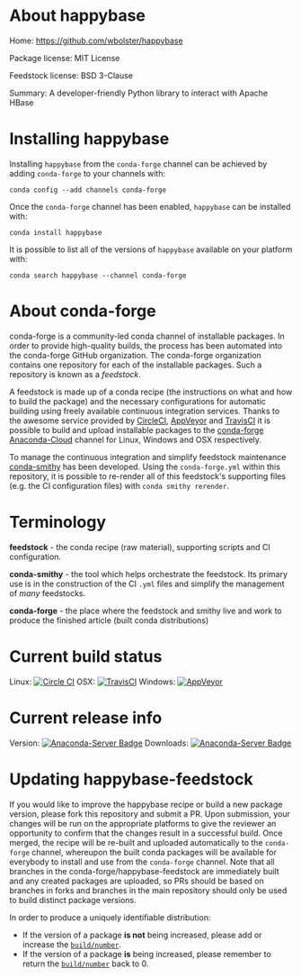 About happybase
===============

Home: https://github.com/wbolster/happybase

Package license: MIT License

Feedstock license: BSD 3-Clause

Summary: A developer-friendly Python library to interact with Apache HBase



Installing happybase
====================

Installing `happybase` from the `conda-forge` channel can be achieved by adding `conda-forge` to your channels with:

```
conda config --add channels conda-forge
```

Once the `conda-forge` channel has been enabled, `happybase` can be installed with:

```
conda install happybase
```

It is possible to list all of the versions of `happybase` available on your platform with:

```
conda search happybase --channel conda-forge
```



About conda-forge
=================

conda-forge is a community-led conda channel of installable packages.
In order to provide high-quality builds, the process has been automated into the
conda-forge GitHub organization. The conda-forge organization contains one repository
for each of the installable packages. Such a repository is known as a *feedstock*.

A feedstock is made up of a conda recipe (the instructions on what and how to build
the package) and the necessary configurations for automatic building using freely
available continuous integration services. Thanks to the awesome service provided by
[CircleCI](https://circleci.com/), [AppVeyor](http://www.appveyor.com/)
and [TravisCI](https://travis-ci.org/) it is possible to build and upload installable
packages to the [conda-forge](https://anaconda.org/conda-forge)
[Anaconda-Cloud](http://docs.anaconda.org/) channel for Linux, Windows and OSX respectively.

To manage the continuous integration and simplify feedstock maintenance
[conda-smithy](http://github.com/conda-forge/conda-smithy) has been developed.
Using the ``conda-forge.yml`` within this repository, it is possible to re-render all of
this feedstock's supporting files (e.g. the CI configuration files) with ``conda smithy rerender``.


Terminology
===========

**feedstock** - the conda recipe (raw material), supporting scripts and CI configuration.

**conda-smithy** - the tool which helps orchestrate the feedstock.
                   Its primary use is in the construction of the CI ``.yml`` files
                   and simplify the management of *many* feedstocks.

**conda-forge** - the place where the feedstock and smithy live and work to
                  produce the finished article (built conda distributions)

Current build status
====================

Linux: [![Circle CI](https://circleci.com/gh/conda-forge/happybase-feedstock.svg?style=shield)](https://circleci.com/gh/conda-forge/happybase-feedstock)
OSX: [![TravisCI](https://travis-ci.org/conda-forge/happybase-feedstock.svg?branch=master)](https://travis-ci.org/conda-forge/happybase-feedstock)
Windows: [![AppVeyor](https://ci.appveyor.com/api/projects/status/github/conda-forge/happybase-feedstock?svg=True)](https://ci.appveyor.com/project/conda-forge/happybase-feedstock/branch/master)

Current release info
====================
Version: [![Anaconda-Server Badge](https://anaconda.org/conda-forge/happybase/badges/version.svg)](https://anaconda.org/conda-forge/happybase)
Downloads: [![Anaconda-Server Badge](https://anaconda.org/conda-forge/happybase/badges/downloads.svg)](https://anaconda.org/conda-forge/happybase)


Updating happybase-feedstock
============================

If you would like to improve the happybase recipe or build a new
package version, please fork this repository and submit a PR. Upon submission,
your changes will be run on the appropriate platforms to give the reviewer an
opportunity to confirm that the changes result in a successful build. Once
merged, the recipe will be re-built and uploaded automatically to the
`conda-forge` channel, whereupon the built conda packages will be available for
everybody to install and use from the `conda-forge` channel.
Note that all branches in the conda-forge/happybase-feedstock are
immediately built and any created packages are uploaded, so PRs should be based
on branches in forks and branches in the main repository should only be used to
build distinct package versions.

In order to produce a uniquely identifiable distribution:
 * If the version of a package **is not** being increased, please add or increase
   the [``build/number``](http://conda.pydata.org/docs/building/meta-yaml.html#build-number-and-string).
 * If the version of a package **is** being increased, please remember to return
   the [``build/number``](http://conda.pydata.org/docs/building/meta-yaml.html#build-number-and-string)
   back to 0.
